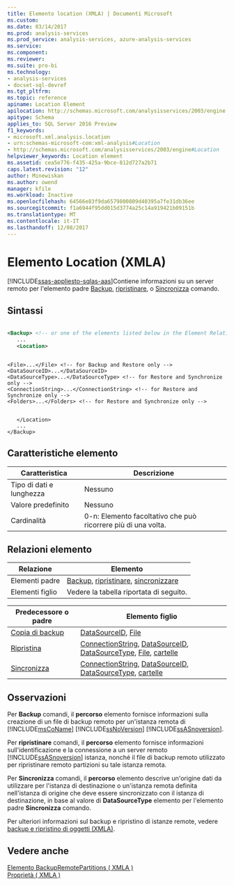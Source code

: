 ```yaml
---
title: Elemento location (XMLA) | Documenti Microsoft
ms.custom: 
ms.date: 03/14/2017
ms.prod: analysis-services
ms.prod_service: analysis-services, azure-analysis-services
ms.service: 
ms.component: 
ms.reviewer: 
ms.suite: pro-bi
ms.technology:
- analysis-services
- docset-sql-devref
ms.tgt_pltfrm: 
ms.topic: reference
apiname: Location Element
apilocation: http://schemas.microsoft.com/analysisservices/2003/engine
apitype: Schema
applies_to: SQL Server 2016 Preview
f1_keywords:
- microsoft.xml.analysis.location
- urn:schemas-microsoft-com:xml-analysis#Location
- http://schemas.microsoft.com/analysisservices/2003/engine#Location
helpviewer_keywords: Location element
ms.assetid: cea5e776-f435-425a-9bce-812d727a2b71
caps.latest.revision: "12"
author: Minewiskan
ms.author: owend
manager: kfile
ms.workload: Inactive
ms.openlocfilehash: 64566e83f9da6579800809d40395a7fe31db36ee
ms.sourcegitcommit: f1a6944f95dd015d3774a25c14a919421b09151b
ms.translationtype: MT
ms.contentlocale: it-IT
ms.lasthandoff: 12/08/2017
---
```

# <a name="location-element-xmla"></a>Elemento Location (XMLA)
[!INCLUDE[ssas-appliesto-sqlas-aas](../../../includes/ssas-appliesto-sqlas-aas.md)]Contiene informazioni su un server remoto per l'elemento padre [Backup](../../../analysis-services/xmla/xml-elements-commands/backup-element-xmla.md), [ripristinare](../../../analysis-services/xmla/xml-elements-commands/restore-element-xmla.md), o [Sincronizza](../../../analysis-services/xmla/xml-elements-commands/synchronize-element-xmla.md) comando.  
  
## <a name="syntax"></a>Sintassi  
  
```xml  
  
<Backup> <!-- or one of the elements listed below in the Element Relationships table -->  
   ...  
   <Location>  
```  
  
```  
  
<File>...</File> <!-- for Backup and Restore only -->  
<DataSourceID>...</DataSourceID>  
<DataSourceType>...</DataSourceType> <!-- for Restore and Synchronize only -->  
<ConnectionString>...</ConnectionString> <!-- for Restore and Synchronize only -->  
<Folders>...</Folders> <!-- for Restore and Synchronize only -->  
```  
  
```  
  
   </Location>  
   ...  
</Backup>  
```  
  
## <a name="element-characteristics"></a>Caratteristiche elemento  
  
|Caratteristica|Descrizione|  
|--------------------|-----------------|  
|Tipo di dati e lunghezza|Nessuno|  
|Valore predefinito|Nessuno|  
|Cardinalità|0-n: Elemento facoltativo che può ricorrere più di una volta.|  
  
## <a name="element-relationships"></a>Relazioni elemento  
  
|Relazione|Elemento|  
|------------------|-------------|  
|Elementi padre|[Backup](../../../analysis-services/xmla/xml-elements-commands/backup-element-xmla.md), [ripristinare](../../../analysis-services/xmla/xml-elements-commands/restore-element-xmla.md), [sincronizzare](../../../analysis-services/xmla/xml-elements-commands/synchronize-element-xmla.md)|  
|Elementi figlio|Vedere la tabella riportata di seguito.|  
  
|Predecessore o padre|Elemento figlio|  
|------------------------|-------------------|  
|[Copia di backup](../../../analysis-services/xmla/xml-elements-commands/backup-element-xmla.md)|[DataSourceID](../../../analysis-services/xmla/xml-elements-properties/datasourceid-element-xmla.md), [File](../../../analysis-services/xmla/xml-elements-properties/file-element-xmla.md)|  
|[Ripristina](../../../analysis-services/xmla/xml-elements-commands/restore-element-xmla.md)|[ConnectionString](../../../analysis-services/xmla/xml-elements-properties/connectionstring-element-xmla.md), [DataSourceID](../../../analysis-services/xmla/xml-elements-properties/datasourceid-element-xmla.md), [DataSourceType](../../../analysis-services/xmla/xml-elements-properties/datasourcetype-element-xmla.md), [File](../../../analysis-services/xmla/xml-elements-properties/file-element-xmla.md), [cartelle](../../../analysis-services/xmla/xml-elements-properties/folders-element-xmla.md)|  
|[Sincronizza](../../../analysis-services/xmla/xml-elements-commands/synchronize-element-xmla.md)|[ConnectionString](../../../analysis-services/xmla/xml-elements-properties/connectionstring-element-xmla.md), [DataSourceID](../../../analysis-services/xmla/xml-elements-properties/datasourceid-element-xmla.md), [DataSourceType](../../../analysis-services/xmla/xml-elements-properties/datasourcetype-element-xmla.md), [cartelle](../../../analysis-services/xmla/xml-elements-properties/folders-element-xmla.md)|  
  
## <a name="remarks"></a>Osservazioni  
 Per **Backup** comandi, il **percorso** elemento fornisce informazioni sulla creazione di un file di backup remoto per un'istanza remota di [!INCLUDE[msCoName](../../../includes/msconame-md.md)] [!INCLUDE[ssNoVersion](../../../includes/ssnoversion-md.md)] [!INCLUDE[ssASnoversion](../../../includes/ssasnoversion-md.md)].  
  
 Per **ripristinare** comandi, il **percorso** elemento fornisce informazioni sull'identificazione e la connessione a un server remoto [!INCLUDE[ssASnoversion](../../../includes/ssasnoversion-md.md)] istanza, nonché il file di backup remoto utilizzato per ripristinare remoto partizioni su tale istanza remota.  
  
 Per **Sincronizza** comandi, il **percorso** elemento descrive un'origine dati da utilizzare per l'istanza di destinazione o un'istanza remota definita nell'istanza di origine che deve essere sincronizzato con il istanza di destinazione, in base al valore di **DataSourceType** elemento per l'elemento padre **Sincronizza** comando.  
  
 Per ulteriori informazioni sul backup e ripristino di istanze remote, vedere [backup e ripristino di oggetti (XMLA)](../../../analysis-services/multidimensional-models-scripting-language-assl-xmla/backing-up-restoring-and-synchronizing-databases-xmla.md).  
  
## <a name="see-also"></a>Vedere anche  
 [Elemento BackupRemotePartitions &#40; XMLA &#41;](../../../analysis-services/xmla/xml-elements-properties/backupremotepartitions-element-xmla.md)   
 [Proprietà &#40; XMLA &#41;](../../../analysis-services/xmla/xml-elements-properties/xml-elements-properties.md)  
  
  
